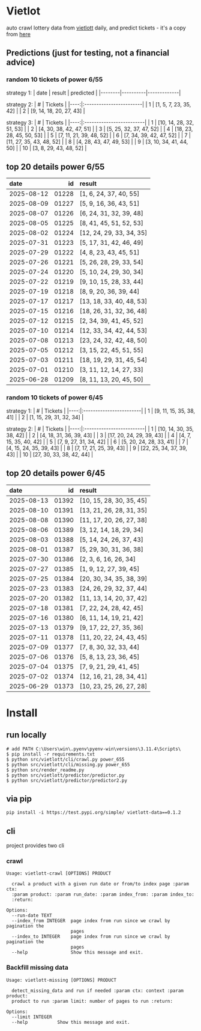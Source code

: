 # Vietlot
auto crawl lottery data from [vietlott](https://vietlott.vn) daily, and predict tickets - it's a copy from [here](https://github.com/vietvudanh/vietlott-data)
## Predictions (just for testing, not a financial advice)
### random 10 tickets of power 6/55

strategy 1:
| date   | result   | predicted   |
|--------|----------|-------------|

strategy 2:
|   # | Tickets                 |
|----:|:------------------------|
|   1 | [1, 5, 7, 23, 35, 42]   |
|   2 | [9, 14, 18, 20, 27, 43] |

strategy 3:
|   # | Tickets                  |
|----:|:-------------------------|
|   1 | [10, 14, 28, 32, 51, 53] |
|   2 | [4, 30, 38, 42, 47, 51]  |
|   3 | [5, 25, 32, 37, 47, 52]  |
|   4 | [18, 23, 28, 45, 50, 53] |
|   5 | [7, 11, 21, 39, 48, 52]  |
|   6 | [7, 34, 39, 42, 47, 52]  |
|   7 | [11, 27, 35, 43, 48, 52] |
|   8 | [4, 28, 43, 47, 49, 53]  |
|   9 | [3, 10, 34, 41, 44, 50]  |
|  10 | [3, 8, 29, 43, 48, 52]   |

## top 20 details power 6/55
| date       |    id | result                   |
|:-----------|------:|:-------------------------|
| 2025-08-12 | 01228 | [1, 6, 24, 37, 40, 55]   |
| 2025-08-09 | 01227 | [5, 9, 16, 36, 43, 51]   |
| 2025-08-07 | 01226 | [6, 24, 31, 32, 39, 48]  |
| 2025-08-05 | 01225 | [8, 41, 45, 51, 52, 53]  |
| 2025-08-02 | 01224 | [12, 24, 29, 33, 34, 35] |
| 2025-07-31 | 01223 | [5, 17, 31, 42, 46, 49]  |
| 2025-07-29 | 01222 | [4, 8, 23, 43, 45, 51]   |
| 2025-07-26 | 01221 | [5, 26, 28, 29, 33, 54]  |
| 2025-07-24 | 01220 | [5, 10, 24, 29, 30, 34]  |
| 2025-07-22 | 01219 | [9, 10, 15, 28, 33, 44]  |
| 2025-07-19 | 01218 | [8, 9, 20, 36, 39, 44]   |
| 2025-07-17 | 01217 | [13, 18, 33, 40, 48, 53] |
| 2025-07-15 | 01216 | [18, 26, 31, 32, 36, 48] |
| 2025-07-12 | 01215 | [2, 34, 39, 41, 45, 52]  |
| 2025-07-10 | 01214 | [12, 33, 34, 42, 44, 53] |
| 2025-07-08 | 01213 | [23, 24, 32, 42, 48, 50] |
| 2025-07-05 | 01212 | [3, 15, 22, 45, 51, 55]  |
| 2025-07-03 | 01211 | [18, 19, 29, 31, 45, 54] |
| 2025-07-01 | 01210 | [3, 11, 12, 14, 27, 33]  |
| 2025-06-28 | 01209 | [8, 11, 13, 20, 45, 50]  |

### random 10 tickets of power 6/45

strategy 1:
|   # | Tickets                 |
|----:|:------------------------|
|   1 | [9, 11, 15, 35, 38, 41] |
|   2 | [1, 15, 29, 31, 32, 34] |

strategy 2:
|   # | Tickets                  |
|----:|:-------------------------|
|   1 | [10, 14, 30, 35, 38, 42] |
|   2 | [4, 18, 31, 36, 39, 43]  |
|   3 | [17, 20, 24, 29, 39, 43] |
|   4 | [4, 7, 15, 35, 40, 42]   |
|   5 | [7, 9, 27, 31, 34, 42]   |
|   6 | [5, 20, 24, 28, 33, 41]  |
|   7 | [4, 15, 24, 35, 39, 43]  |
|   8 | [7, 17, 21, 25, 39, 43]  |
|   9 | [22, 25, 34, 37, 39, 43] |
|  10 | [27, 30, 33, 38, 42, 44] |

## top 20 details power 6/45
| date       |    id | result                   |
|:-----------|------:|:-------------------------|
| 2025-08-13 | 01392 | [10, 15, 28, 30, 35, 45] |
| 2025-08-10 | 01391 | [13, 21, 26, 28, 31, 35] |
| 2025-08-08 | 01390 | [11, 17, 20, 26, 27, 38] |
| 2025-08-06 | 01389 | [3, 12, 14, 18, 29, 34]  |
| 2025-08-03 | 01388 | [5, 14, 24, 26, 37, 43]  |
| 2025-08-01 | 01387 | [5, 29, 30, 31, 36, 38]  |
| 2025-07-30 | 01386 | [2, 3, 6, 16, 26, 34]    |
| 2025-07-27 | 01385 | [1, 9, 12, 27, 39, 45]   |
| 2025-07-25 | 01384 | [20, 30, 34, 35, 38, 39] |
| 2025-07-23 | 01383 | [24, 26, 29, 32, 37, 44] |
| 2025-07-20 | 01382 | [11, 13, 14, 20, 37, 42] |
| 2025-07-18 | 01381 | [7, 22, 24, 28, 42, 45]  |
| 2025-07-16 | 01380 | [6, 11, 14, 19, 21, 42]  |
| 2025-07-13 | 01379 | [9, 17, 22, 27, 35, 36]  |
| 2025-07-11 | 01378 | [11, 20, 22, 24, 43, 45] |
| 2025-07-09 | 01377 | [7, 8, 30, 32, 33, 44]   |
| 2025-07-06 | 01376 | [5, 8, 13, 23, 36, 45]   |
| 2025-07-04 | 01375 | [7, 9, 21, 29, 41, 45]   |
| 2025-07-02 | 01374 | [12, 16, 21, 28, 34, 41] |
| 2025-06-29 | 01373 | [10, 23, 25, 26, 27, 28] |

<!---
stats 6/55 all time - stats.to_markdown(index=False)
stats 6/55 -15d - stats_15d.to_markdown(index=False)
stats 6/55 -30d - stats_30d.to_markdown(index=False)
stats 6/55 -60d - stats_60d.to_markdown(index=False)
stats 6/55 -90d - stats_90d.to_markdown(index=False)
-->

# Install
 
## run locally

```shell
# add PATH C:\Users\win\.pyenv\pyenv-win\versions\3.11.4\Scripts\
$ pip install -r requirements.txt
$ python src/vietlott/cli/crawl.py power_655
$ python src/vietlott/cli/missing.py power_655
$ python src/render_readme.py
$ python src/vietlott/predictor/predictor.py
$ python src/vietlott/predictor/predictor2.py
```
 
## via pip

```shell
pip install -i https://test.pypi.org/simple/ vietlott-data==0.1.2
```

## cli
project provides two cli

### crawl
```shell
Usage: vietlott-crawl [OPTIONS] PRODUCT

  crawl a product with a given run date or from/to index page :param ctx:
  :param product: :param run_date: :param index_from: :param index_to:
  :return:

Options:
  --run-date TEXT
  --index_from INTEGER  page index from run since we crawl by pagination the
                        pages
  --index_to INTEGER    page index from run since we crawl by pagination the
                        pages
  --help                Show this message and exit.
```

### Backfill missing data

```shell
Usage: vietlott-missing [OPTIONS] PRODUCT

  detect_missing_data and run if needed :param ctx: context :param product:
  product to run :param limit: number of pages to run :return:

Options:
  --limit INTEGER
  --help           Show this message and exit.
```

